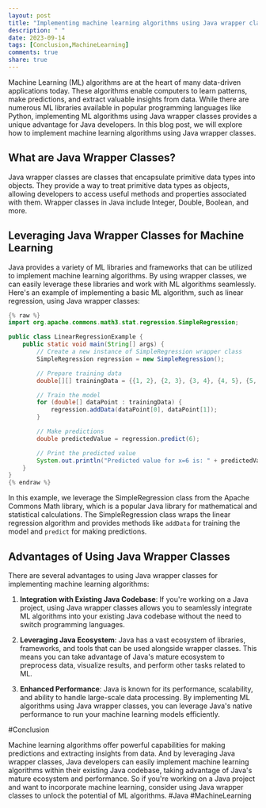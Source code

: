 ```yaml
---
layout: post
title: "Implementing machine learning algorithms using Java wrapper classes"
description: " "
date: 2023-09-14
tags: [Conclusion,MachineLearning]
comments: true
share: true
---
```


Machine Learning (ML) algorithms are at the heart of many data-driven applications today. These algorithms enable computers to learn patterns, make predictions, and extract valuable insights from data. While there are numerous ML libraries available in popular programming languages like Python, implementing ML algorithms using Java wrapper classes provides a unique advantage for Java developers. In this blog post, we will explore how to implement machine learning algorithms using Java wrapper classes.

## What are Java Wrapper Classes?

Java wrapper classes are classes that encapsulate primitive data types into objects. They provide a way to treat primitive data types as objects, allowing developers to access useful methods and properties associated with them. Wrapper classes in Java include Integer, Double, Boolean, and more.

## Leveraging Java Wrapper Classes for Machine Learning

Java provides a variety of ML libraries and frameworks that can be utilized to implement machine learning algorithms. By using wrapper classes, we can easily leverage these libraries and work with ML algorithms seamlessly. Here's an example of implementing a basic ML algorithm, such as linear regression, using Java wrapper classes:

```java
{% raw %}
import org.apache.commons.math3.stat.regression.SimpleRegression;

public class LinearRegressionExample {
    public static void main(String[] args) {
        // Create a new instance of SimpleRegression wrapper class
        SimpleRegression regression = new SimpleRegression();

        // Prepare training data
        double[][] trainingData = {{1, 2}, {2, 3}, {3, 4}, {4, 5}, {5, 6}};

        // Train the model
        for (double[] dataPoint : trainingData) {
            regression.addData(dataPoint[0], dataPoint[1]);
        }

        // Make predictions
        double predictedValue = regression.predict(6);

        // Print the predicted value
        System.out.println("Predicted value for x=6 is: " + predictedValue);
    }
}
{% endraw %}
```

In this example, we leverage the SimpleRegression class from the Apache Commons Math library, which is a popular Java library for mathematical and statistical calculations. The SimpleRegression class wraps the linear regression algorithm and provides methods like ```addData``` for training the model and ```predict``` for making predictions.

## Advantages of Using Java Wrapper Classes

There are several advantages to using Java wrapper classes for implementing machine learning algorithms:

1. **Integration with Existing Java Codebase**: If you're working on a Java project, using Java wrapper classes allows you to seamlessly integrate ML algorithms into your existing Java codebase without the need to switch programming languages.

2. **Leveraging Java Ecosystem**: Java has a vast ecosystem of libraries, frameworks, and tools that can be used alongside wrapper classes. This means you can take advantage of Java's mature ecosystem to preprocess data, visualize results, and perform other tasks related to ML.

3. **Enhanced Performance**: Java is known for its performance, scalability, and ability to handle large-scale data processing. By implementing ML algorithms using Java wrapper classes, you can leverage Java's native performance to run your machine learning models efficiently.

#Conclusion

Machine learning algorithms offer powerful capabilities for making predictions and extracting insights from data. And by leveraging Java wrapper classes, Java developers can easily implement machine learning algorithms within their existing Java codebase, taking advantage of Java's mature ecosystem and performance. So if you're working on a Java project and want to incorporate machine learning, consider using Java wrapper classes to unlock the potential of ML algorithms.  #Java #MachineLearning